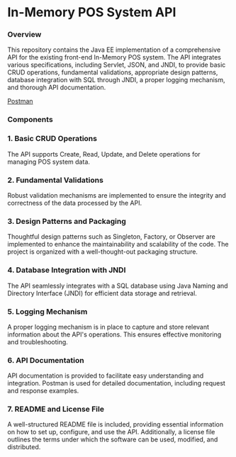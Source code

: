 <h1>In-Memory POS System API</h1>

<h3>Overview</h3>

This repository contains the Java EE implementation of a comprehensive API for the existing front-end In-Memory POS system. The API integrates various specifications, including Servlet, JSON, and JNDI, to provide basic CRUD operations, fundamental validations, appropriate design patterns, database integration with SQL through JNDI, a proper logging mechanism, and thorough API documentation.

<a href="https://www.postman.com/satellite-geologist-59329391/workspace/work-space/collection/32546540-76b2308f-e33c-4479-9179-6beb7e5f1918" target="_blank">Postman</a>

<h3>Components</h3>

<h3>1. Basic CRUD Operations</h3>
The API supports Create, Read, Update, and Delete operations for managing POS system data.

<h3>2. Fundamental Validations</h3>
Robust validation mechanisms are implemented to ensure the integrity and correctness of the data processed by the API.

<h3>3. Design Patterns and Packaging</h3>
Thoughtful design patterns such as Singleton, Factory, or Observer are implemented to enhance the maintainability and scalability of the code. The project is organized with a well-thought-out packaging structure.

<h3>4. Database Integration with JNDI</h3>
The API seamlessly integrates with a SQL database using Java Naming and Directory Interface (JNDI) for efficient data storage and retrieval.

<h3>5. Logging Mechanism</h3>
A proper logging mechanism is in place to capture and store relevant information about the API's operations. This ensures effective monitoring and troubleshooting.

<h3>6. API Documentation</h3>
API documentation is provided to facilitate easy understanding and integration. Postman is used for detailed documentation, including request and response examples.

<h3>7. README and License File</h3>
A well-structured README file is included, providing essential information on how to set up, configure, and use the API. Additionally, a license file outlines the terms under which the software can be used, modified, and distributed.
